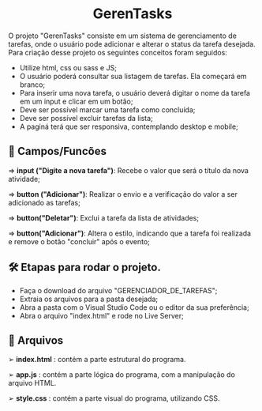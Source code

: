<h1 align="center"> GerenTasks </h1>
O projeto "GerenTasks" consiste em um sistema de gerenciamento de tarefas, onde o usuário pode adicionar e alterar o status da tarefa desejada. Para criação desse projeto os seguintes conceitos foram seguidos:

- Utilize html, css ou sass e JS;
- O usuário poderá consultar sua listagem de tarefas. Ela começará em branco;
- Para inserir uma nova tarefa, o usuário deverá digitar o nome da tarefa em um input e clicar em um botão;
- Deve ser possível marcar uma tarefa como concluída;
- Deve ser possível excluir tarefas da lista;
- A paginá terá que ser responsiva, contemplando desktop e mobile;

## 🔶 Campos/Funcões

⇒ **input ("Digite a nova tarefa")**: Recebe o valor que será o título da nova atividade;

⇒ **button ("Adicionar")**: Realizar o envio e a verificação do valor a ser adicionado as tarefas;

⇒ **button("Deletar")**: Exclui a tarefa da lista de atividades;

⇒ **button("Adicionar")**: Altera o estilo, indicando que a tarefa foi realizada e remove o botão "concluir" após o evento;


## 🛠️ Etapas para rodar o projeto.

- Faça o download do arquivo "GERENCIADOR_DE_TAREFAS";
- Extraia os arquivos para a pasta desejada;
- Abra a pasta com o Visual Studio Code ou o editor da sua preferência;
- Abra o arquivo "index.html" e rode no Live Server;

## 📁 Arquivos
  ➢  **index.html** : contém a parte estrutural do programa.
  
  ➢  **app.js** : contém a parte lógica do programa, com a manipulação do arquivo HTML.
   
  ➢  **style.css** : contém a parte visual do programa, utilizando CSS.





